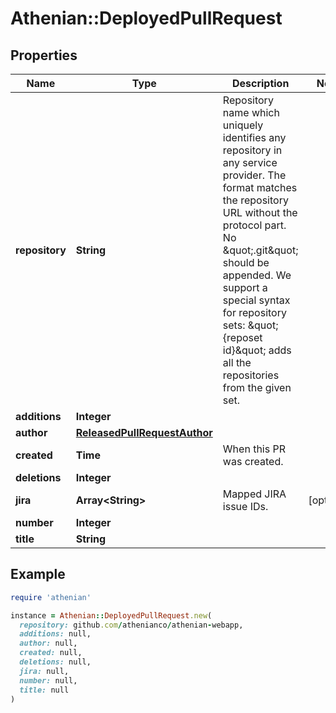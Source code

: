 # Athenian::DeployedPullRequest

## Properties

| Name | Type | Description | Notes |
| ---- | ---- | ----------- | ----- |
| **repository** | **String** | Repository name which uniquely identifies any repository in any service provider. The format matches the repository URL without the protocol part. No \&quot;.git\&quot; should be appended. We support a special syntax for repository sets: \&quot;{reposet id}\&quot; adds all the repositories from the given set.  |  |
| **additions** | **Integer** |  |  |
| **author** | [**ReleasedPullRequestAuthor**](ReleasedPullRequestAuthor.md) |  |  |
| **created** | **Time** | When this PR was created. |  |
| **deletions** | **Integer** |  |  |
| **jira** | **Array&lt;String&gt;** | Mapped JIRA issue IDs. | [optional] |
| **number** | **Integer** |  |  |
| **title** | **String** |  |  |

## Example

```ruby
require 'athenian'

instance = Athenian::DeployedPullRequest.new(
  repository: github.com/athenianco/athenian-webapp,
  additions: null,
  author: null,
  created: null,
  deletions: null,
  jira: null,
  number: null,
  title: null
)
```

